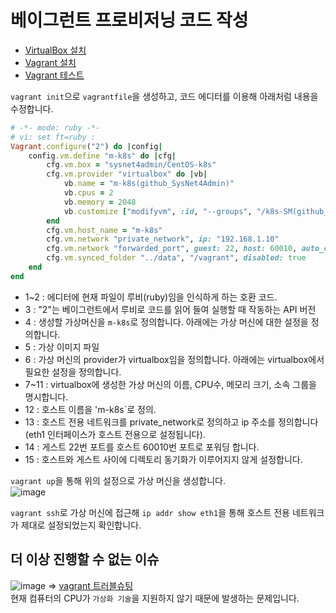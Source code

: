 # 베이그런트 프로비저닝 코드 작성

- [VirtualBox 설치](https://github.com/khyup0629/docker-kubernetes/blob/main/Docker/VirtualBox_and_Vagrant_Installation.md#%EB%B2%84%EC%B6%94%EC%96%BC%EB%B0%95%EC%8A%A4virtualbox-%EC%84%A4%EC%B9%98)
- [Vagrant 설치](https://github.com/khyup0629/docker-kubernetes/blob/main/Docker/VirtualBox_and_Vagrant_Installation.md#%EB%B2%A0%EC%9D%B4%EA%B7%B8%EB%9F%B0%ED%8A%B8vagrant-%EC%84%A4%EC%B9%98)
- [Vagrant 테스트](https://github.com/khyup0629/docker-kubernetes/blob/main/Docker/VirtualBox_and_Vagrant_Installation.md#%EB%B2%A0%EC%9D%B4%EA%B7%B8%EB%9F%B0%ED%8A%B8-%EA%B5%AC%EC%84%B1-%EB%B0%8F-%ED%85%8C%EC%8A%A4%ED%8A%B8)

`vagrant init`으로 `vagrantfile`을 생성하고, 코드 에디터를 이용해 아래처럼 내용을 수정합니다.

``` ruby
# -*- mode: ruby -*-
# vi: set ft=ruby :
Vagrant.configure("2") do |config|
	config.vm.define "m-k8s" do |cfg|
		cfg.vm.box = "sysnet4admin/CentOS-k8s"
		cfg.vm.provider "virtualbox" do |vb|
			vb.name = "m-k8s(github_SysNet4Admin)"
			vb.cpus = 2
			vb.memory = 2048
			vb.customize ["modifyvm", :id, "--groups", "/k8s-SM(github_SysNet4Admin)"]
		end
		cfg.vm.host_name = "m-k8s"
		cfg.vm.network "private_network", ip: "192.168.1.10"
		cfg.vm.network "forwarded_port", guest: 22, host: 60010, auto_correct: true, id: "ssh"
		cfg.vm.synced_folder "../data", "/vagrant", disabled: true
	end	
end
```   
- 1~2 : 에디터에 현재 파일이 루비(ruby)임을 인식하게 하는 호환 코드.
- 3 : "2"는 베이그런트에서 루비로 코드를 읽어 들여 실행할 때 작동하는 API 버전
- 4 : 생성할 가상머신을 `m-k8s`로 정의합니다. 아래에는 가상 머신에 대한 설정을 정의합니다.
- 5 : 가상 이미지 파일
- 6 : 가상 머신의 provider가 virtualbox임을 정의합니다. 아래에는 virtualbox에서 필요한 설정을 정의합니다.
- 7~11 : virtualbox에 생성한 가상 머신의 이름, CPU수, 메모리 크기, 소속 그룹을 명시합니다.
- 12 : 호스트 이름을 'm-k8s`로 정의.
- 13 : 호스트 전용 네트워크를 private_network로 정의하고 ip 주소를 정의합니다(eth1 인터페이스가 호스트 전용으로 설정됩니다).
- 14 : 게스트 22번 포트를 호스트 60010번 포트로 포워딩 합니다.
- 15 : 호스트와 게스트 사이에 디렉토리 동기화가 이루어지지 않게 설정합니다.

`vagrant up`을 통해 위의 설정으로 가상 머신을 생성합니다.   
![image](https://user-images.githubusercontent.com/43658658/151112532-c491f05f-58a5-4fcc-94a6-ec56b8b6c320.png)

`vagrant ssh`로 가상 머신에 접근해 `ip addr show eth1`을 통해 호스트 전용 네트워크가 제대로 설정되었는지 확인합니다.   

## 더 이상 진행할 수 없는 이슈

![image](https://user-images.githubusercontent.com/43658658/151116709-71a75836-6c2a-42a8-aead-dcdfd4269de6.png)
=> [vagrant 트러블슈팅](https://fellowship.hackbrightacademy.com/materials/resources/vagrant-troubleshooting/)   
현재 컴퓨터의 CPU가 `가상화 기술`을 지원하지 않기 때문에 발생하는 문제입니다.







